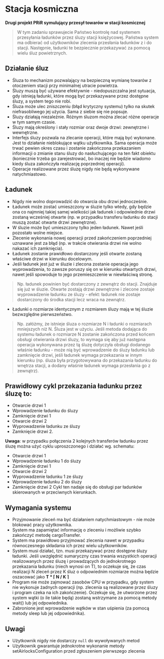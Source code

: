# Stacja kosmiczna 
**Drugi projekt PRiR symulujący przesył towarów w stacji kosmicznej**

> W tym zadaniu sprawujecie Państwo kontrolę nad systemem przesyłania ładunków przez śluzy stacji księżycowej.
Państwa system ma odbierać od użytkowników zlecenia przesłania ładunków z i do stacji. Następnie, ładunki te bezpiecznie przekazywać za pomocą wielu śluz powietrznych.

## Działanie śluz

+ Śluza to mechanizm pozwalający na bezpieczną wymianę towarów z otoczeniem stacji przy minimalnej utracie powietrza.
+ Śluzy muszą być używane efektywnie - niedopuszczalna jest sytuacja, gdy istnieją ładunki, które mogą być przekazywane przez dostępne śluzy, a system tego nie robi.
+ Śluza może ulec zniszczeniu (błąd krytyczny systemu) tylko na skutek niefrasobliwego jej użycia. Sama z siebie się nie popsuje.
+ Śluzy działają niezależnie. Różnym śluzom można zlecać różne operacje w tym samym czasie.
+ Śluzy mają określony i stały rozmiar oraz dwoje drzwi: zewnętrzne i wewnętrzne.
+ Interfejs śluzy pozwala na zlecanie operacji, które mają być wykonane. Jest to działanie nieblokujące wątku użytkownika. Sama operacja może trwać pewien okres czasu i zostanie zakończona przekazaniem informacji o zmianie stanu śluzy do nasłuchującego na ten fakt obiektu (koniecznie trzeba go zarejestrować, bo inaczej nie będzie wiadomo kiedy śluza zakończyła realizację poprzedniej operacji). 
+ Operacje realizowane przez śluzę nigdy nie będą wykonywane natychmiastowo.
## Ładunek
+ Nigdy nie wolno doprowadzić do otwarcia obu drzwi jednocześnie.
+ Ładunek może zostać umieszczony w śluzie tylko wtedy, gdy będzie ona co najmniej takiej samej wielkości jak ładunek i odpowiednie drzwi zostaną wcześniej otwarte (np. w przypadku transferu ładunku do stacji muszą zostać otwarte drzwi zewnętrzne).
+ W śluzie może być umieszczony tylko jeden ładunek. Nawet jeśli pozostało wolne miejsce.
+ Zlecenie wykonania nowej operacji przed zakończeniem poprzedniej uznawane jest za błąd (np. w trakcie otwierania drzwi nie wolno nakazać ich zamknięcia).
+ Ładunek zostanie prawidłowo dostarczony jeśli otwarte zostaną właściwe drzwi w kierunku docelowym.
+ Jeśli ładunek jest już w śluzie i zlecona zostanie operacja jego wyprowadzenia, to zawsze poruszy się on w kierunku otwartych drzwi, nawet jeśli spowoduje to jego przemieszczenie w niewłaściwą stronę. 
> Np. ładunek powinien być dostarczony z zewnątrz do stacji. Znajduje się już w śluzie. Otwarte zostają drzwi zewnętrzne i zlecone zostaje wyprowadzenie ładunku ze śluzy - efekt: ładunek nie zostaje dostarczony do środka stacji lecz wraca na zewnątrz.
+ Ładunki o rozmiarze identycznym z rozmiarem śluzy mają w tej śluzie bezwzględne pierwszeństwo. 
> Np. załóżmy, że istnieje śluza o rozmiarze N i ładunki o rozmiarach mniejszych niż N. Śluza jest w użyciu. Jeśli metoda dodająca do systemu ładunek o rozmiarze N zostanie zakończona przed końcem obsługi otwierania drzwi śluzy, to wymaga się aby już następna operacja wykonywana przez tą śluzę dotyczyła obsługi dodanego właśnie ładunku - może nią być wprowadzenie do śluzy ładunku lub zamknięcie drzwi, jeśli ładunek wymaga przekazania w innym kierunku (np. śluza była przygotowywana do przekazania ładunku do wnętrza stacji, a dodany właśnie ładunek wymaga przesłania go z zewnątrz).
## Prawidłowy cykl przekazania ładunku przez śluzę to:
+ Otwarcie drzwi 1
+ Wprowadzenie ładunku do śluzy
+ Zamknięcie drzwi 1
+ Otwarcie drzwi 2
+ Wyprowadzenie ładunku ze śluzy
+ Zamknięcie drzwi 2.

**Uwaga**: w przypadku połączenia 2 kolejnych transferów ładunku przez śluzę można użyć cyklu uproszczonego i działać wg. schematu:

+ Otwarcie drzwi 1
+ Wprowadzenie ładunku 1 do śluzy
+ Zamknięcie drzwi 1
+ Otwarcie drzwi 2
+ Wyprowadzenie ładunku 1 ze śluzy
+ Wprowadzenie ładunku 2 do śluzy
+ Zamknięcie drzwi 2
Cykl ten nadaje się do obsługi par ładunków skierowanych w przeciwnych kierunkach.

## Wymagania systemu

+ Przyjmowanie zleceń ma być działaniem natychmiastowym - nie może blokować pracy użytkownika. 
+ System ma zapamiętać informację o zleceniu i możliwie szybko zakończyć metodę cargoTransfer.
+ System ma prawidłowo przyjmować zlecenia nawet w przypadku równoczesnego składania ich przez wielu użytkowników.
+ System musi działać, tzn. musi przekazywać przez dostępne śluzy ładunki. Jeśli uwzględnić sumaryczny czas trwania wszystkich operacji realizowanych przez śluzę i prowadzących do jednokrotnego przekazania ładunku (niech wynosi on T), to oczekuje się, że czas realizacji N zleceń przez K śluz o odpowiednim rozmiarze można będzie oszacować jako __T * ⌈ N / K ⌉__
+ Program nie może zajmować zasobów CPU w przypadku, gdy system nie wykonuje żadnych operacji (np. zlecenia są realizowane przez śluzy i program czeka na ich zakończenie). Oczekuje się, że utworzone przez system wątki (o ile takie będą) zostaną wstrzymane za pomocą metody wait() lub jej odpowiednika.
+ Zabronione jest wprowadzenie wątków w stan uśpienia (za pomocą metody sleep lub jej odpowiednika).

## Uwagi
+ Użytkownik nigdy nie dostarczy `null` do wywoływanych metod
+ Użytkownik gwarantuje jednokrotne wykonanie metody setAirlocksConfiguration przed zgłoszeniem pierwszego zlecenia
